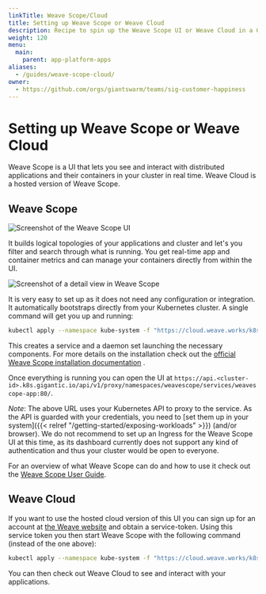 ```yaml
---
linkTitle: Weave Scope/Cloud
title: Setting up Weave Scope or Weave Cloud
description: Recipe to spin up the Weave Scope UI or Weave Cloud in a Giant Swarm Kubernetes cluster.
weight: 120
menu:
  main:
    parent: app-platform-apps
aliases:
  - /guides/weave-scope-cloud/
owner:
  - https://github.com/orgs/giantswarm/teams/sig-customer-happiness
---
```


# Setting up Weave Scope or Weave Cloud

Weave Scope is a UI that lets you see and interact with distributed applications and their containers in your cluster in real time. Weave Cloud is a hosted version of Weave Scope.

## Weave Scope

![Screenshot of the Weave Scope UI](/img/weave_scope_topology.png)

It builds logical topologies of your applications and cluster and let's you filter and search through what is running. You get real-time app and container metrics and can manage your containers directly from within the UI.

![Screenshot of a detail view in Weave Scope](/img/weave_scope_details.png)

It is very easy to set up as it does not need any configuration or integration. It automatically bootstraps directly from your Kubernetes cluster. A single command will get you up and running:

```bash
kubectl apply --namespace kube-system -f "https://cloud.weave.works/k8s/scope.yaml?k8s-version=$(kubectl version | base64 | tr -d '\n')"
```

This creates a service and a daemon set launching the necessary components. For more details on the installation check out the [official Weave Scope installation documentation](https://www.weave.works/docs/scope/latest/installing/#k8s) .

Once everything is running you can open the UI at `https://api.<cluster-id>.k8s.gigantic.io/api/v1/proxy/namespaces/weavescope/services/weavescope-app:80/`.

*Note*: The above URL uses your Kubernetes API to proxy to the service. As the API is guarded with your credentials, you need to [set them up in your system]({{< relref "/getting-started/exposing-workloads" >}}) (and/or browser). We do not recommend to set up an Ingress for the Weave Scope UI at this time, as its dashboard currently does not support any kind of authentication and thus your cluster would be open to everyone.

For an overview of what Weave Scope can do and how to use it check out the [Weave Scope User Guide](https://www.weave.works/docs/scope/latest/introducing/).

## Weave Cloud

If you want to use the hosted cloud version of this UI you can sign up for an account at [the Weave website](https://cloud.weave.works) and obtain a service-token. Using this service token you then start Weave Scope with the following command (instead of the one above):

```bash
kubectl apply --namespace kube-system -f "https://cloud.weave.works/k8s/scope.yaml?service-token=<token>&k8s-version=$(kubectl version | base64 | tr -d '\n')"
```

You can then check out Weave Cloud to see and interact with your applications.
